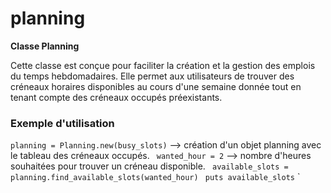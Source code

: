 # planning

**Classe Planning**

Cette classe est conçue pour faciliter la création et la gestion des emplois du temps hebdomadaires. Elle permet aux utilisateurs de trouver des créneaux horaires disponibles au cours d'une semaine donnée tout en tenant compte des créneaux occupés préexistants.

### Exemple d'utilisation

`planning = Planning.new(busy_slots)`  --> création d'un objet planning avec le tableau des créneaux occupés.
` wanted_hour = 2` --> nombre d'heures souhaitées pour trouver un créneau disponible.
` available_slots = planning.find_available_slots(wanted_hour)` 
` puts available_slots` ` 
